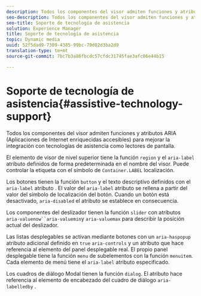 ```yaml
---
description: Todos los componentes del visor admiten funciones y atributos ARIA (Aplicaciones de Internet enriquecidas accesibles) para mejorar la integración con tecnologías de asistencia como lectores de pantalla.
seo-description: Todos los componentes del visor admiten funciones y atributos ARIA (Aplicaciones de Internet enriquecidas accesibles) para mejorar la integración con tecnologías de asistencia como lectores de pantalla.
seo-title: Soporte de tecnología de asistencia
solution: Experience Manager
title: Soporte de tecnología de asistencia
topic: Dynamic media
uuid: 52f5dad9-7309-4385-99bc-79d02d3ba2d9
translation-type: tm+mt
source-git-commit: 7bc7b3a86fbcdc57cfdc31745fae3afc06e44b15

---
```



# Soporte de tecnología de asistencia{#assistive-technology-support}

Todos los componentes del visor admiten funciones y atributos ARIA (Aplicaciones de Internet enriquecidas accesibles) para mejorar la integración con tecnologías de asistencia como lectores de pantalla.

El elemento de visor de nivel superior tiene la función `region` y el `aria-label` atributo definidos de forma predeterminada en el nombre del visor. Puede controlar la etiqueta con el símbolo de `Container.LABEL` localización.

Los botones tienen la función `button` y el texto descriptivo definidos con el `aria-label` atributo . El valor del `aria-label` atributo se rellena a partir del valor del símbolo de localización del botón. Cuando un botón está desactivado, `aria-disabled` el atributo se establece en consecuencia.

Los componentes del deslizador tienen la función `slider` con atributos `aria-valuenow``aria-valuemin`y `aria-valuemax` para describir la posición actual del deslizador.

Las listas desplegables se activan mediante botones con un `aria-haspopup` atributo adicional definido en `true` `aria-controls` y un atributo que hace referencia al elemento del panel desplegable real. El propio panel desplegable tiene la función `menu` de subelementos con la función `menuitem`. Cada elemento de menú tiene el `aria-label` atributo especificado.

Los cuadros de diálogo Modal tienen la función `dialog`. El atributo hace referencia al elemento de encabezado del cuadro de diálogo `aria-labelledby` .
